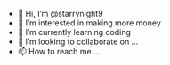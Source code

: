 - 👋 Hi, I’m @starrynight9
- 👀 I’m interested in making more money
- 🌱 I’m currently learning coding
- 💞️ I’m looking to collaborate on ...
- 📫 How to reach me ...

<!---
starrynight9/starrynight9 is a ✨ special ✨ repository because its `README.md` (this file) appears on your GitHub profile.
You can click the Preview link to take a look at your changes.
--->
